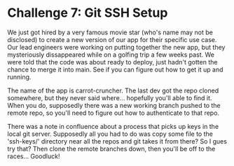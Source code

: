 Challenge 7: Git SSH Setup
==============================

We just got hired by a very famous movie star (who's name may not be disclosed)
to create a new version of our app for their specific use case. Our lead
engineers were working on putting together the new app, but they mysteriously
dissappeared while on a golfing trip a few weeks past. We were told that the
code was about ready to deploy, just hadn't gotten the chance to merge it into
main. See if you can figure out how to get it up and running.

The name of the app is carrot-cruncher. The last dev got the repo cloned somewhere, 
but they never said where... hopefully you'll able to find it. When you do, supposedly
there was a new working branch pushed to the remote repo, so you'll need to figure out how to
authenticate to that repo.

There was a note in confluence about a process that picks up keys in the local git server.
Supposedly all you had to do was copy some file to the 'ssh-keys/' directory near all the
repos and git takes it from there? So I gues try that? Then clone the remote branches down, 
then you'll be off to the races... Goodluck!
